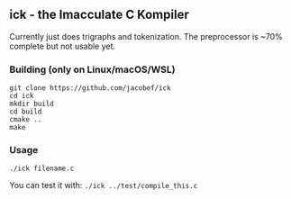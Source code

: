 ## ick - the Imacculate C Kompiler

Currently just does trigraphs and tokenization. The preprocessor is ~70% complete but not usable yet.

### Building (only on Linux/macOS/WSL)

```shell
git clone https://github.com/jacobef/ick
cd ick
mkdir build
cd build
cmake ..
make
````

### Usage

`./ick filename.c`

You can test it with:
`./ick ../test/compile_this.c`
